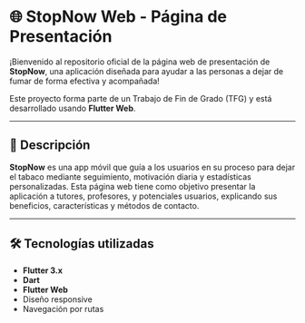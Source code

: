 # 🌐 StopNow Web - Página de Presentación

¡Bienvenido al repositorio oficial de la página web de presentación de **StopNow**, una aplicación diseñada para ayudar a las personas a dejar de fumar de forma efectiva y acompañada!

Este proyecto forma parte de un Trabajo de Fin de Grado (TFG) y está desarrollado usando **Flutter Web**.

---

## 🚀 Descripción

**StopNow** es una app móvil que guía a los usuarios en su proceso para dejar el tabaco mediante seguimiento, motivación diaria y estadísticas personalizadas. Esta página web tiene como objetivo presentar la aplicación a tutores, profesores, y potenciales usuarios, explicando sus beneficios, características y métodos de contacto.

---

## 🛠️ Tecnologías utilizadas

- **Flutter 3.x**
- **Dart**
- **Flutter Web**
- Diseño responsive
- Navegación por rutas
